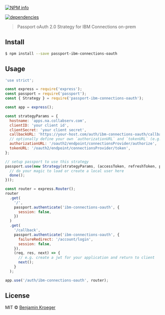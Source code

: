 [![NPM info](https://nodei.co/npm/passport-ibm-connections-oauth.png?downloads=true)](https://nodei.co/npm/passport-ibm-connections-oauth.png?downloads=true)

[![dependencies](https://david-dm.org/benkroeger/passport-ibm-connections-oauth.png)](https://david-dm.org/benkroeger/passport-ibm-connections-oauth.png)

> Passport oAuth 2.0 Strategy for IBM Connections on-prem

## Install

```sh
$ npm install --save passport-ibm-connections-oauth
```


## Usage

```javascript
'use strict';

const express = require('express');
const passport = require('passport');
const { Strategy } = require('passport-ibm-connections-oauth');

const app = express();

const strategyParams = {
  hostname: 'apps.na.collabserv.com',
  clientID: 'your client id',
  clientSecret: 'your client secret',
  callbackURL: 'https://your-host.com/auth/ibm-connections-oauth/callback',
  // optionally define your own `authorizationURL` and `tokenURL` (e.g. when using with IBM Connections >= 5.5)
  authorizationURL: '/oauth2/endpoint/connectionsProvider/authorize',
  tokenURL: '/oauth2/endpoint/connectionsProvider/token',
};

// setup passport to use this strategy
passport.use(new Strategy(strategyParams, (accessToken, refreshToken, params, profile, done) => {
  // do your magic to load or create a local user here
  done();
}));

const router = express.Router();
router
  .get(
    '/',
    passport.authenticate('ibm-connections-oauth', {
      session: false,
    })
  )
  .get(
    '/callback',
    passport.authenticate('ibm-connections-oauth', {
      failureRedirect: '/account/login',
      session: false,
    }),
    (req, res, next) => {
      // e.g. create a jwt for your application and return to client
      next();
    }
  );

app.use('/auth/ibm-connections-oauth', router);


```

## License

MIT © [Benjamin Kroeger]()
